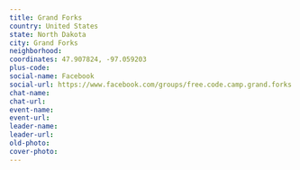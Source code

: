 ```yaml
---
title: Grand Forks
country: United States
state: North Dakota
city: Grand Forks
neighborhood: 
coordinates: 47.907824, -97.059203
plus-code:
social-name: Facebook
social-url: https://www.facebook.com/groups/free.code.camp.grand.forks
chat-name:
chat-url:
event-name:
event-url:
leader-name:
leader-url:
old-photo: 
cover-photo:
---
```


